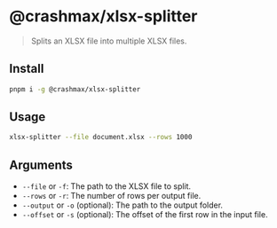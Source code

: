 # @crashmax/xlsx-splitter

> Splits an XLSX file into multiple XLSX files.

## Install
```bash
pnpm i -g @crashmax/xlsx-splitter
```

## Usage
```bash
xlsx-splitter --file document.xlsx --rows 1000
```

## Arguments

- `--file` or `-f`: The path to the XLSX file to split.
- `--rows` or `-r`: The number of rows per output file.
- `--output` or `-o` (optional): The path to the output folder.
- `--offset` or `-s` (optional): The offset of the first row in the input file.
